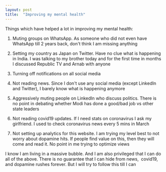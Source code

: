 ```yaml
---
layout: post
title:  "Improving my mental health"
---
```


Things which have helped a lot in improving my mental health:

1. Muting groups on WhatsApp. As someone who did not even have WhatsApp till 2 years back, don't think I am missing anything

2. Setting my country as Japan on Twitter. Have no clue what is happening in India. I was talking to my brother today and for the first time in months I discussed Republic TV and Arnab with anyone

3. Turning off notifications on all social media

4. Not reading news. Since I don't use any social media (except LinkedIn and Twitter), I barely know what is happening anymore

5. Aggressively muting people on LinkedIn who discuss politics. There is no point in debating whether Modi has done a good/bad job vs other state leaders

6. Not reading covid19 updates. If I need stats on coronavirus I ask my girlfriend. I used to check coronavirus news every 5 mins in March

7. Not setting up analytics for this website. I am trying my level best to not worry about dopamine hits. If people find value on this, then they will come and read it. No point in me trying to optimize views

I know I am living in a massive bubble. And I am also privileged that I can do all of the above. There is no guarantee that I can hide from news,  covid19,  and dopamine rushes forever. But I will try to follow this till I can 
